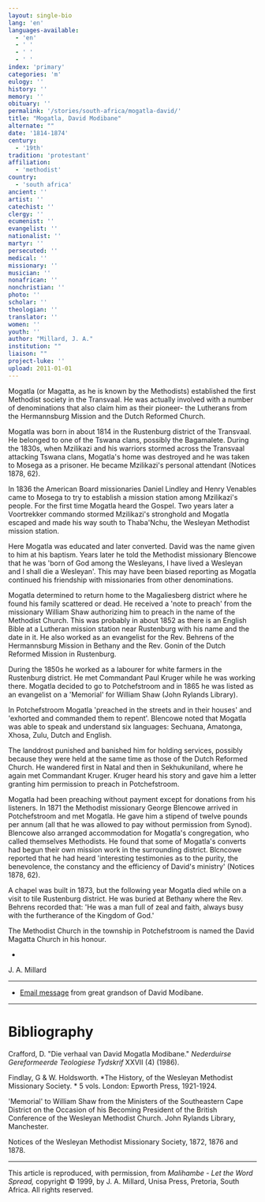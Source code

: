 ```yaml
---
layout: single-bio
lang: 'en'
languages-available:
  - 'en'
  - ' '
  - ' '
  - ' '
index: 'primary'
categories: 'm'
eulogy: ''
history: ''
memory: ''
obituary: ''
permalink: '/stories/south-africa/mogatla-david/'
title: "Mogatla, David Modibane"
alternate: ""
date: '1814-1874'
century:
  - '19th'
tradition: 'protestant'
affiliation:
  - 'methodist'
country:
  - 'south africa'
ancient: ''
artist: ''
catechist: ''
clergy: ''
ecumenist: ''
evangelist: ''
nationalist: ''
martyr: ''
persecuted: ''
medical: ''
missionary: ''
musician: ''
nonafrican: ''
nonchristian: ''
photo: ''
scholar: ''
theologian: ''
translator: ''
women: ''
youth: ''
author: "Millard, J. A."
institution: ""
liaison: ""
project-luke: ''
upload: 2011-01-01
---
```




Mogatla (or Magatta, as he is known by the Methodists) established the first Methodist society in the Transvaal. He was actually involved with a number of denominations that also claim him as their pioneer- the Lutherans from the Hermannsburg Mission and the Dutch Reformed Church.

Mogatla was born in about 1814 in the Rustenburg district of the Transvaal. He belonged to one of the Tswana clans, possibly the Bagamalete. During the 1830s, when Mzilikazi and his warriors stormed across the Transvaal attacking Tswana clans, Mogatla's home was destroyed and he was taken to Mosega as a prisoner. He became Mzilikazi's personal attendant (Notices 1878, 62).

In 1836 the American Board missionaries Daniel Lindley and Henry Venables came to Mosega to try to establish a mission station among Mzilikazi's people. For the first time Mogatla heard the Gospel. Two years later a Voortrekker commando stormed  Mzilikazi's stronghold and Mogatla escaped and made his way south to Thaba'Nchu, the Wesleyan Methodist mission station.

Here Mogatla was educated and later converted. David was the name given to him at his baptism. Years later he told the Methodist missionary Blencowe that he was 'born of God among the Wesleyans, I have lived a Wesleyan and I shall die a Wesleyan'. This may have been biased reporting as Mogatla continued his friendship with missionaries from other denominations.

Mogatla determined to return home to the Magaliesberg district where he found his family scattered or dead. He received a 'note to preach' from the missionary William Shaw authorizing him to preach in the name of the Methodist Church. This was probably in about 1852 as there is an English Bible at a Lutheran mission station near Rustenburg with his name and the date in it. He also worked as an evangelist for the Rev. Behrens of the Hermannsburg Mission in Bethany and the Rev. Gonin of the Dutch Reformed Mission in Rustenburg.

During the 1850s he worked as a labourer for white farmers in the Rustenburg district. He met Commandant Paul Kruger while he was working there. Mogatla decided to go to Potchefstroom and in 1865 he was listed as an evangelist on a 'Memorial' for William Shaw (John Rylands Library).

In Potchefstroom Mogatla 'preached in the streets and in their houses' and 'exhorted and commanded them to repent'. Blencowe noted that Mogatla was able to speak and understand six languages: Sechuana, Amatonga, Xhosa, Zulu, Dutch and English.

The landdrost punished and banished him for holding services, possibly because they were held at the same time as those of the Dutch Reformed Church. He wandered first in Natal and then in Sekhukuniland, where he again met Commandant Kruger. Kruger heard his story and gave him a letter granting him permission to preach in Potchefstroom.

Mogatla had been preaching without payment except for donations from his listeners. In 1871 the Methodist missionary George Blencowe arrived in Potchefstroom and met Mogatla. He gave him a stipend of twelve pounds per annum (all that he was allowed to pay without permission from Synod). Blencowe also arranged accommodation for Mogatla's congregation, who called themselves Methodists. He found that some of Mogatla's converts had begun their own mission work in the surrounding district. Blcncowe reported that he had heard 'interesting testimonies as to the purity, the benevolence, the constancy and the efficiency of David's ministry' (Notices 1878, 62).

A chapel was built in 1873, but the following year Mogatla died while on a visit to tile Rustenburg district. He was buried at Bethany where the Rev. Behrens recorded that: 'He was a man full of zeal and faith, always busy with the furtherance of the Kingdom of God.'

The Methodist Church in the township in Potchefstroom is named the David Magatta Church in his honour.

*

J. A. Millard

---

* [Email message](mogatla-email.html) from great grandson
of David Modibane.

---

# Bibliography

Crafford, D. "Die verhaal van David Mogatla Modibane." *Nederduirse Gereformeerde Teologiese Tydskrif*  XXVII (4) (1986).

Findlay, G & W. Holdsworth.  *The History, of the Wesleyan Methodist Missionary Society. *  5 vols.  London: Epworth Press, 1921-1924.

'Memorial' to William Shaw from the Ministers of the Southeastern Cape District on the Occasion of his Becoming President of the British Conference of the Wesleyan Methodist Church.  John Rylands Library, Manchester.

Notices of the Wesleyan Methodist Missionary Society, 1872, 1876 and 1878.

---

This article is reproduced, with permission, from *Malihambe - Let the Word Spread,* copyright &copy; 1999, by J. A. Millard, Unisa Press, Pretoria, South Africa.  All rights reserved.